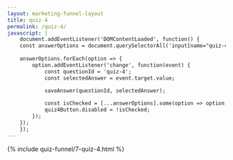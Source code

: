 ```yaml
---
layout: marketing-funnel-layout
title: quiz-4
permalink: /quiz-4/
javascript: |
    document.addEventListener('DOMContentLoaded', function() {
    const answerOptions = document.querySelectorAll('input[name="quiz-4"]');
    
    answerOptions.forEach(option => {
        option.addEventListener('change', function(event) {
            const questionId = 'quiz-4';
            const selectedAnswer = event.target.value;
            
            saveAnswer(questionId, selectedAnswer);

            const isChecked = [...answerOptions].some(option => option.checked);
            quiz4Button.disabled = !isChecked;
        });
    });
    });
---
```


{% include quiz-funnel/7-quiz-4.html %}
